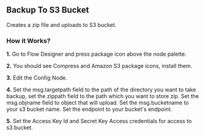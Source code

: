 ## Backup To S3 Bucket
Creates a zip file and uploads to S3 bucket.

### How it Works?

**1.** Go to Flow Designer and press package icon above the node palette.

**2.** You should see Compress and Amazon S3 package icons, install them.

**3.** Edit the Config Node.

**4.** Set the msg.targetpath field to the path of the directory you want to
take backup, set the zippath field to the path which you want to store zip. Set the msg.objname field to object that will upload.
Set the msg.bucketname to your s3 bucket name. Set the endpoint to your bucket's endpoint.

**5.** Set the Access Key Id and Secret Key Access credentials for access to s3 bucket.